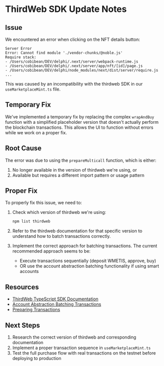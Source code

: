 # ThirdWeb SDK Update Notes

## Issue

We encountered an error when clicking on the NFT details button:

```
Server Error
Error: Cannot find module './vendor-chunks/@noble.js'
Require stack:
- /Users/cobibean/DEV/delphi/.next/server/webpack-runtime.js
- /Users/cobibean/DEV/delphi/.next/server/app/nft/[id]/page.js
- /Users/cobibean/DEV/delphi/node_modules/next/dist/server/require.js
...
```

This was caused by an incompatibility with the thirdweb SDK in our `useMarketplaceMint.ts` file.

## Temporary Fix

We've implemented a temporary fix by replacing the complex `wrapAndBuy` function with a simplified placeholder version that doesn't actually perform the blockchain transactions. This allows the UI to function without errors while we work on a proper fix.

## Root Cause

The error was due to using the `prepareMulticall` function, which is either:

1. No longer available in the version of thirdweb we're using, or
2. Available but requires a different import pattern or usage pattern

## Proper Fix

To properly fix this issue, we need to:

1. Check which version of thirdweb we're using:
   ```bash
   npm list thirdweb
   ```

2. Refer to the thirdweb documentation for that specific version to understand how to batch transactions correctly.

3. Implement the correct approach for batching transactions. The current recommended approach seems to be:
   - Execute transactions sequentially (deposit WMETIS, approve, buy)
   - OR use the account abstraction batching functionality if using smart accounts

## Resources

- [ThirdWeb TypeScript SDK Documentation](https://portal.thirdweb.com/typescript)
- [Account Abstraction Batching Transactions](https://portal.thirdweb.com/connect/account-abstraction/batching-transactions)
- [Preparing Transactions](https://portal.thirdweb.com/typescript/v5/transactions/prepare)

## Next Steps

1. Research the correct version of thirdweb and corresponding documentation
2. Implement a proper transaction sequence in `useMarketplaceMint.ts`
3. Test the full purchase flow with real transactions on the testnet before deploying to production 